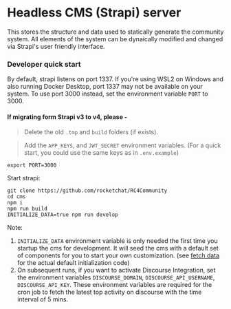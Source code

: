 # Headless CMS (Strapi) server

This stores the structure and data used to statically generate the community system.   All elements of the system can be dynaically modified and changed via Strapi's user friendly interface.    

### Developer quick start

By default, strapi listens on port 1337.   If you're using WSL2 on Windows and also running Docker Desktop,  port 1337 may not be available on your system.   To use port 3000 instead, set the environment variable `PORT` to 3000.

#### If migrating form Strapi v3 to v4, please -

> Delete the old `.tmp` and `build` folders (if exists).

> Add the `APP_KEYS`, and `JWT_SECRET` environment variables. (For a quick start, you could use the same keys as in `.env.example`)

```
export PORT=3000
```

Start strapi: 

```
git clone https://github.com/rocketchat/RC4Community
cd cms
npm i
npm run build
INITIALIZE_DATA=true npm run develop
```

Note:
1. `INITIALIZE_DATA` environment variable is only needed the first time you startup the cms for development.   It will seed the cms with a default set of components for you to start your own customization.  (see [fetch data](https://github.com/RonLek/RC4Community/blob/master/cms/config/functions/fetchData.js)  for the actual default initialization code)
2. On subsequent runs, if you want to activate Discourse Integration, set the environment variables `DISCOURSE_DOMAIN`, `DISCOURSE_API_USERNAME`, `DISCOURSE_API_KEY`.  These  environment variables are required for the cron job to fetch the latest top activity on discourse with the time interval of 5 mins.

 
